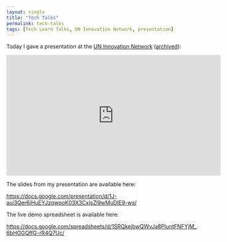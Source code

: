 ```yaml
---
layout: single
title: "Tech Talks"
permalink: tech-talks 
tags: [Tech Learn Talks, UN Innovation Network, presentation]
---
```


Today I gave a presentation at the [UN Innovation Network](https://www.uninnovation.network/techlearntalks) ([archived](https://web.archive.org/web/20200610135556/https://www.uninnovation.network/techlearntalks)):

<iframe width="560" height="315" src="https://www.youtube.com/embed/u1iAFjnj8w4" frameborder="0" allow="accelerometer; autoplay; encrypted-media; gyroscope; picture-in-picture" allowfullscreen></iframe>

The slides from my presentation are available here:

<https://docs.google.com/presentation/d/1J-aui3Qer6iHuEYJzqwpoK03X3CxjsZl9wMuDlE9-ws/>

The live demo spreadsheet is available here:

<https://docs.google.com/spreadsheets/d/1SRQkejbwQWvJa8PIuntFNFYjM_6bHGGQffG-rR4Q7Uc/>

